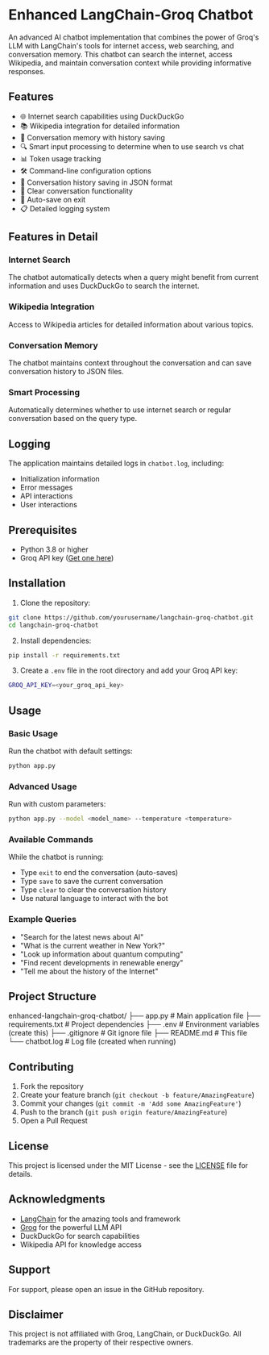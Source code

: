 # Enhanced LangChain-Groq Chatbot

An advanced AI chatbot implementation that combines the power of Groq's LLM with LangChain's tools for internet access, web searching, and conversation memory. This chatbot can search the internet, access Wikipedia, and maintain conversation context while providing informative responses.

## Features

- 🌐 Internet search capabilities using DuckDuckGo
- 📚 Wikipedia integration for detailed information
- 💭 Conversation memory with history saving
- 🔍 Smart input processing to determine when to use search vs chat
- 📊 Token usage tracking
- 🛠️ Command-line configuration options
- 📝 Conversation history saving in JSON format
- 🔄 Clear conversation functionality
- 🚀 Auto-save on exit
- 📋 Detailed logging system

## Features in Detail

### Internet Search
The chatbot automatically detects when a query might benefit from current information and uses DuckDuckGo to search the internet.

### Wikipedia Integration
Access to Wikipedia articles for detailed information about various topics.

### Conversation Memory
The chatbot maintains context throughout the conversation and can save conversation history to JSON files.

### Smart Processing
Automatically determines whether to use internet search or regular conversation based on the query type.

## Logging

The application maintains detailed logs in `chatbot.log`, including:
- Initialization information
- Error messages
- API interactions
- User interactions

## Prerequisites

- Python 3.8 or higher
- Groq API key ([Get one here](https://console.groq.com))

## Installation

1. Clone the repository:

```bash
git clone https://github.com/yourusername/langchain-groq-chatbot.git
cd langchain-groq-chatbot
```

2. Install dependencies:

```bash
pip install -r requirements.txt
```

3. Create a `.env` file in the root directory and add your Groq API key:

```bash
GROQ_API_KEY=<your_groq_api_key>
```

## Usage

### Basic Usage

Run the chatbot with default settings:

```bash
python app.py
```


### Advanced Usage

Run with custom parameters:

```bash
python app.py --model <model_name> --temperature <temperature>
```


### Available Commands

While the chatbot is running:
- Type `exit` to end the conversation (auto-saves)
- Type `save` to save the current conversation
- Type `clear` to clear the conversation history
- Use natural language to interact with the bot

### Example Queries

- "Search for the latest news about AI"
- "What is the current weather in New York?"
- "Look up information about quantum computing"
- "Find recent developments in renewable energy"
- "Tell me about the history of the Internet"

## Project Structure

enhanced-langchain-groq-chatbot/
├── app.py # Main application file
├── requirements.txt # Project dependencies
├── .env # Environment variables (create this)
├── .gitignore # Git ignore file
├── README.md # This file
└── chatbot.log # Log file (created when running)

## Contributing

1. Fork the repository
2. Create your feature branch (`git checkout -b feature/AmazingFeature`)
3. Commit your changes (`git commit -m 'Add some AmazingFeature'`)
4. Push to the branch (`git push origin feature/AmazingFeature`)
5. Open a Pull Request

## License

This project is licensed under the MIT License - see the [LICENSE](LICENSE) file for details.

## Acknowledgments

- [LangChain](https://github.com/hwchase17/langchain) for the amazing tools and framework
- [Groq](https://groq.com/) for the powerful LLM API
- DuckDuckGo for search capabilities
- Wikipedia API for knowledge access

## Support

For support, please open an issue in the GitHub repository.

## Disclaimer

This project is not affiliated with Groq, LangChain, or DuckDuckGo. All trademarks are the property of their respective owners.

